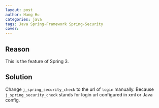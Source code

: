 ```yaml
---
layout: post
author: Hang Hu
categories: java
tags: Java Spring-Framework Spring-Security 
cover: 
---
```


## Reason

This is the feature of Spring 3.
## Solution

Change `j_spring_security_check` to the url of `login` manually. Because `j_spring_security_check` stands for login url configured in xml or Java config.
